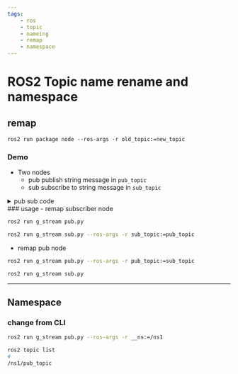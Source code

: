 ```yaml
---
tags:
    - ros
    - topic
    - nameing
    - remap
    - namespace
---
```


# ROS2 Topic name rename and namespace

## remap

```
ros2 run package node --ros-args -r old_topic:=new_topic
```

### Demo
- Two nodes
  - pub publish string message in `pub_topic` 
  - sub subscribe to string message in `sub_topic`

<details><summary>pub sub code</summary>

```python title="pub node"
#!/usr/bin/env python3


import rclpy
from rclpy.node import Node
from std_msgs.msg import String

TOPIC = "pub_topic"

class PubNode(Node):
    def __init__(self):
        node_name="pub"
        super().__init__(node_name)
        self.pub = self.create_publisher(String, TOPIC,10)
        self.timer = self.create_timer(1.0, self.timer_handler)
        self.get_logger().info("Hello PUB")

    def timer_handler(self):
        msg = String()
        msg.data = "hello"
        self.pub.publish(msg)

def main(args=None):
    rclpy.init(args=args)
    node = PubNode()
    rclpy.spin(node)
    node.destroy_node()
    rclpy.shutdown()

if __name__ == '__main__':
    main()
```

```python title="sub node"
#!/usr/bin/env python3


import rclpy
from rclpy.node import Node
from std_msgs.msg import String

TOPIC = "sub_topic"

class SubNode(Node):
    def __init__(self):
        node_name="pub"
        super().__init__(node_name)
        self.pub = self.create_subscription(String, TOPIC, self.callback, 10)
        self.get_logger().info("Hello SUB")

    def callback(self, msg):
        self.get_logger().info(msg.data)

def main(args=None):
    rclpy.init(args=args)
    node = SubNode()
    rclpy.spin(node)
    node.destroy_node()
    rclpy.shutdown()

if __name__ == '__main__':
    main()
```

</details>
### usage 
- remap subscriber node

```bash title="terminal1"
ros2 run g_stream pub.py
```

```bash title="terminal2"
ros2 run g_stream sub.py --ros-args -r sub_topic:=pub_topic
```

- remap pub node

```bash title="terminal1"
ros2 run g_stream pub.py --ros-args -r pub_topic:=sub_topic
```

```bash title="terminal2"
ros2 run g_stream sub.py 
```

---

## Namespace

### change from CLI

```bash
ros2 run g_stream pub.py --ros-args -r __ns:=/ns1
```

```bash
ros2 topic list
#
/ns1/pub_topic
```